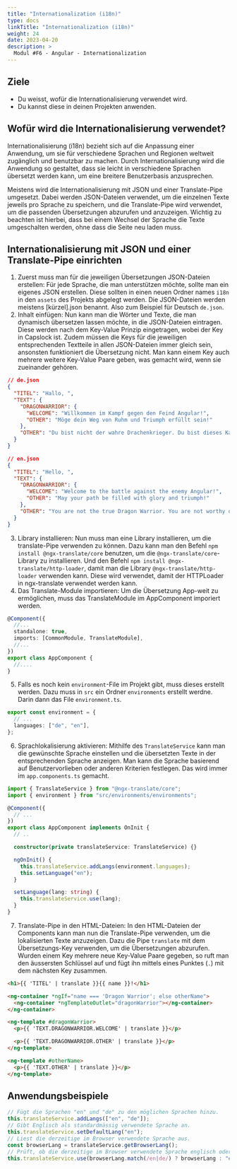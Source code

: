 ```yaml
---
title: "Internationalization (i18n)"
type: docs
linkTitle: "Internationalization (i18n)"
weight: 24
date: 2023-04-20
description: >
  Modul #F6 - Angular - Internationalization
---
```


## Ziele

- Du weisst, wofür die Internationalisierung verwendet wird.
- Du kannst diese in deinen Projekten anwenden.

## Wofür wird die Internationalisierung verwendet?

Internationalisierung (i18n) bezieht sich auf die Anpassung einer Anwendung, um sie für verschiedene Sprachen und Regionen weltweit zugänglich und benutzbar zu machen. Durch Internationalisierung wird die Anwendung so gestaltet, dass sie leicht in verschiedene Sprachen übersetzt werden kann, um eine breitere Benutzerbasis anzusprechen.

Meistens wird die Internationalisierung mit JSON und einer Translate-Pipe umgesetzt. Dabei werden JSON-Dateien verwendet, um die einzelnen Texte jeweils pro Sprache zu speichern, und die Translate-Pipe wird verwendet, um die passenden Übersetzungen abzurufen und anzuzeigen.
Wichtig zu beachten ist hierbei, dass bei einem Wechsel der Sprache die Texte umgeschalten werden, ohne dass die Seite neu laden muss.

## Internationalisierung mit JSON und einer Translate-Pipe einrichten

1. Zuerst muss man für die jeweiligen Übersetzungen JSON-Dateien erstellen: Für jede Sprache, die man unterstützen möchte, sollte man ein eigenes JSON erstellen. Diese sollten in einen neuen Ordner names `i18n` in den `assets` des Projekts abgelegt werden. Die JSON-Dateien werden meistens [kürzel].json benannt. Also zum Beispiel für Deutsch `de.json`.
2. Inhalt einfügen: Nun kann man die Wörter und Texte, die man dynamisch übersetzen lassen möchte, in die JSON-Dateien eintragen. Diese werden nach dem Key-Value Prinzip eingetragen, wobei der Key in Capslock ist. Zudem müssen die Keys für die jeweiligen entsprechenden Textteile in allen JSON-Dateien immer gleich sein, ansonsten funktioniert die Übersetzung nicht. Man kann einem Key auch mehrere weitere Key-Value Paare geben, was gemacht wird, wenn sie zueinander gehören.

```json
// de.json
{
  "TITEL": "Hallo, ",
  "TEXT": {
    "DRAGONWARRIOR": {
      "WELCOME": "Willkommen im Kampf gegen den Feind Angular!",
      "OTHER": "Möge dein Weg von Ruhm und Triumph erfüllt sein!"
    },
    "OTHER": "Du bist nicht der wahre Drachenkrieger. Du bist dieses Kampfes nicht würdig."
  }
}
```

```json
// en.json
{
  "TITEL": "Hello, ",
  "TEXT": {
    "DRAGONWARRIOR": {
      "WELCOME": "Welcome to the battle against the enemy Angular!",
      "OTHER": "May your path be filled with glory and triumph!"
    },
    "OTHER": "You are not the true Dragon Warrior. You are not worthy of this battle."
  }
}
```

3. Library installieren: Nun muss man eine Library installieren, um die translate-Pipe verwenden zu können. Dazu kann man den Befehl `npm install @ngx-translate/core` benutzen, um die `@ngx-translate/core`-Library zu installieren. Und den Befehl `npm install @ngx-translate/http-loader`, damit man die Library `@ngx-translate/http-loader` verwenden kann. Diese wird verwendet, damit der HTTPLoader in ngx-translate verwendet werden kann.
4. Das Translate-Module importieren: Um die Übersetzung App-weit zu ermöglichen, muss das TranslateModule im AppComponent imporiert werden.

```typescript
@Component({
  //...
  standalone: true,
  imports: [CommonModule, TranslateModule],
  //...
})
export class AppComponent {
  //....
}
```

5. Falls es noch kein `environment`-File im Projekt gibt, muss dieses erstellt werden. Dazu muss in `src` ein Ordner `environments` erstellt werdne. Darin dann das File `environment.ts`.

```typescript
export const environment = {
  // ...
  languages: ["de", "en"],
};
```

6. Sprachlokalisierung aktivieren: Mithilfe des `TranslateService` kann man die gewünschte Sprache einstellen und die übersetzten Texte in der entsprechenden Sprache anzeigen. Man kann die Sprache basierend auf Benutzervorlieben oder anderen Kriterien festlegen.
   Das wird immer im `app.components.ts` gemacht.

```typescript
import { TranslateService } from "@ngx-translate/core";
import { environment } from "src/environments/environments";

@Component({
  // ...
})
export class AppComponent implements OnInit {
  // ..

  constructor(private translateService: TranslateService) {}

  ngOnInit() {
    this.translateService.addLangs(environment.languages);
    this.setLanguage("en");
  }

  setLanguage(lang: string) {
    this.translateService.use(lang);
  }
}
```

7. Translate-Pipe in den HTML-Dateien: In den HTML-Dateien der Components kann man nun die Translate-Pipe verwenden, um die lokalisierten Texte anzuzeigen. Dazu die Pipe `translate` mit dem Übersetzungs-Key verwenden, um die Übersetzungen abzurufen. Wurden einem Key mehrere neue Key-Value Paare gegeben, so ruft man den äussersten Schlüssel auf und fügt ihn mittels eines Punktes (`.`) mit dem nächsten Key zusammen.

```html
<h1>{{ 'TITEL' | translate }}{{ name }}!</h1>

<ng-container *ngIf="name === 'Dragon Warrior'; else otherName">
  <ng-container *ngTemplateOutlet="dragonWarrior"></ng-container>
</ng-container>

<ng-template #dragonWarrior>
  <p>{{ 'TEXT.DRAGONWARRIOR.WELCOME' | translate }}</p>

  <p>{{ 'TEXT.DRAGONWARRIOR.OTHER' | translate }}</p>
</ng-template>

<ng-template #otherName>
  <p>{{ 'TEXT.OTHER' | translate }}</p>
</ng-template>
```

## Anwendungsbeispiele

```typescript
// Fügt die Sprachen "en" und "de" zu den möglichen Sprachen hinzu.
this.translateService.addLangs(["en", "de"]);
// Gibt Englisch als standardmässig verwendete Sprache an.
this.translateService.setDefaultLang("en");
// Liest die derzeitige im Browser verwendete Sprache aus.
const browserLang = translateService.getBrowserLang();
// Prüft, ob die derzeitige im Browser verwendete Sprache englisch oder deutsch entspricht. Entspricht einer der beiden Fälle
this.translateService.use(browserLang.match(/en|de/) ? browserLang : "en");
```
